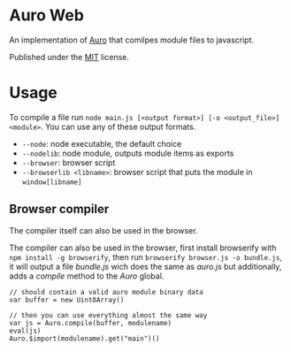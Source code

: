 # Auro Web

An implementation of [Auro](https://gitlab.com/aurovm/spec) that comilpes module files to javascript.

Published under the [MIT](https://mit-license.org/) license.

# Usage

To compile a file run `node main.js [<output format>] [-o <output_file>] <module>`. You can use any of these output formats.

- `--node`: node executable, the default choice
- `--nodelib`: node module, outputs module items as exports
- `--browser`: browser script
- `--browserlib <libname>`: browser script that puts the module in `window[libname]`

## Browser compiler

The compiler itself can also be used in the browser.

The compiler can also be used in the browser, first install browserify with `npm install -g browserify`, then run `browserify browser.js -o bundle.js`, it will output a file *bundle.js* wich does the same as *auro.js* but additionally, adds a *compile* method to the *Auro* global.

~~~
// should contain a valid auro module binary data
var buffer = new Uint8Array()

// then you can use everything almost the same way
var js = Auro.compile(buffer, modulename)
eval(js)
Auro.$import(modulename).get("main")()
~~~